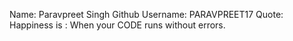 Name: Paravpreet Singh
Github Username: PARAVPREET17
Quote: Happiness is : When your CODE runs without errors.
